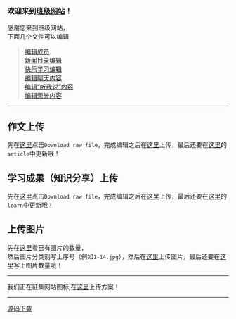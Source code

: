 ### 欢迎来到[班级网站](http://summon00163.github.io)！
感谢您来到班级网站，<br>
下面几个文件可以编辑


>[编辑成员](https://github.com/summon00163/summon00163.github.io/blob/main/json/member.json)<br>
>[新闻目录编辑](https://github.com/summon00163/summon00163.github.io/blob/main/json/news.json)<br>
>[快乐学习编辑](https://github.com/summon00163/summon00163.github.io/blob/main/json/study.json)<br>
>[编辑聊天内容](https://github.com/summon00163/summon00163.github.io/blob/main/json/chat.json)<br>
>[编辑“听我说”内容](https://github.com/summon00163/summon00163.github.io/blob/main/json/say.json)<br>
>[编辑荣誉内容](https://github.com/summon00163/summon00163.github.io/blob/main/json/honor.json)<br>

---

## 作文上传
先在[这里](https://github.com/summon00163/summon00163.github.io/blob/main/article/demo.html)点击`Download raw file`，完成编辑之后在[这里](https://github.com/summon00163/summon00163.github.io/tree/main/article)上传，最后还要在[这里](https://github.com/summon00163/summon00163.github.io/blob/main/json/study.json)的`article`中更新哦！

## 学习成果（知识分享）上传
先在[这里](https://github.com/summon00163/summon00163.github.io/blob/main/learn/demo.html)点击`Download raw file`，完成编辑之后在[这里](https://github.com/summon00163/summon00163.github.io/tree/main/learn)上传，最后还要在[这里](https://github.com/summon00163/summon00163.github.io/blob/main/json/study.json)的`learn`中更新哦！

## 上传图片
先在[这里](https://github.com/summon00163/summon00163.github.io/blob/main/story/subgallery/sub.js)看已有图片的数量，<br>
然后图片分类别写上序号（例如`1-14.jpg`），然后在[这里](https://github.com/summon00163/summon00163.github.io/tree/main/story/subgallery/images)上传图片，最后还要在[这里](https://github.com/summon00163/summon00163.github.io/blob/main/story/subgallery/sub.js)写上图片数量哦！
>

---

我们正在征集网站图标,在[这里](https://github.com/summon00163/summon00163.github.io/tree/main/icons)上传方案！

---

[源码下载](http://summon00163.github.io/source-code.zip)
